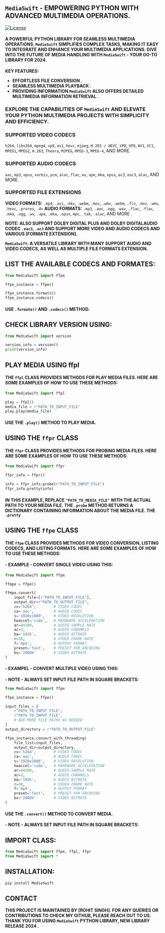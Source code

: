 ## `MediaSwift` - EMPOWERING PYTHON WITH ADVANCED MULTIMEDIA OPERATIONS.

[![License](https://img.shields.io/badge/LICENSE-GPLv3-blue.svg)](https://github.com/yourusername/MediaSwift/blob/main/LICENSE)

#### A POWERFUL PYTHON LIBRARY FOR SEAMLESS MULTIMEDIA OPERATIONS. `MediaSwift` SIMPLIFIES COMPLEX TASKS, MAKING IT EASY TO INTEGRATE AND ENHANCE YOUR MULTIMEDIA APPLICATIONS. DIVE INTO THE FUTURE OF MEDIA HANDLING WITH `MediaSwift` - YOUR GO-TO LIBRARY FOR 2024.

**KEY FEATURES:**
- **EFFORTLESS FILE CONVERSION .**
- **SEAMLESS MULTIMEDIA PLAYBACK .**
- **PROVIDING INFORMATION `MediaSwift` ALSO OFFERS DETAILED MULTIMEDIA INFORMATION RETRIEVAL .**


### EXPLORE THE CAPABILITIES OF `MediaSwift` AND ELEVATE YOUR PYTHON MULTIMEDIA PROJECTS WITH SIMPLICITY AND EFFICIENCY.


### SUPPORTED VIDEO CODECS
`h264`, `libx264`, `mpeg4`, `vp9`, `av1`, `hevc`, `mjpeg`, `H.265 / HEVC`, `VP8`, `VP9`, `AV1`, `VC1`, `MPEG1`, `MPEG2`, `H.263`, `Theora`, `MJPEG`, `MPEG-3`, `MPEG-4`, AND MORE.

### SUPPORTED AUDIO CODECS
`aac`, `mp3`, `opus`, `vorbis`, `pcm`, `alac`, `flac`, `wv`, `ape`, `mka`, `opus`, `ac3`, `eac3`, `alac`, AND MORE.

### SUPPORTED FILE EXTENSIONS
**VIDEO FORMATS:** `.mp4`, `.avi`, `.mkv`, `.webm`, `.mov`, `.wmv`, `.webm`, `.flv`, `.mov`, `.wmv`, `.hevc`, `.prores`, `.dv`
**AUDIO FORMATS:** `.mp3`, `.aac`, `.ogg`, `.wav`, `.flac`, `.flac`, `.m4a`, `.ogg`, `.wv`, `.ape`, `.mka`, `.opus`, `mpc`, `.tak`, `.alac`, AND MORE .


**NOTE: ALSO SUPPORT DOLBY DIGITAL PLUS AND DOLBY DIGITALAUDIO CODEC `.eac3`, `.ac3`
AND SUPPORT MORE VIDEO AND AUDIO CODECS AND VARIOUS [FORMATE EXTENSION].**

**`MediaSwift`: A VERSATILE LIBRARY WITH MANY SUPPORT AUDIO AND VIDEO CODECS, AS WELL AS MULTIPLE FILE FORMATS EXTENSION.**


## LIST THE AVAILABLE CODECS AND FORMATES:
```python
from MediaSwift import ffpe

ffpe_instance = ffpe()

ffpe_instance.formats()
ffpe_instance.codecs()
```

#### USE `.formate()` AND `.codecs()` METHOD.

## CHECK LIBRARY VERSION USING:

```python
from MediaSwift import version

version_info = version()
print(version_info)
```

## PLAY MEDIA USING ffpl
#### THE `ffpl` CLASS PROVIDES METHODS FOR PLAY MEDIA FILES. HERE ARE SOME EXAMPLES OF HOW TO USE THESE METHODS:

```python
from MediaSwift import ffpl

play = ffpl()
media_file = r"PATH_TO_INPUT_FILE"
play.play(media_file)
```

#### USE THE `.play()` METHOD TO PLAY MEDIA.

## USING THE `ffpr` CLASS

#### THE `ffpr` CLASS PROVIDES METHODS FOR PROBING MEDIA FILES. HERE ARE SOME EXAMPLES OF HOW TO USE THESE METHODS:

```python
from MediaSwift import ffpr

ffpr_info = ffpr()

info = ffpr_info.probe(r"PATH_TO_INPUT_FILE")
ffpr_info.pretty(info)
```

#### IN THIS EXAMPLE, REPLACE `"PATH_TO_MEDIA_FILE"` WITH THE ACTUAL PATH TO YOUR MEDIA FILE. THE `.probe` METHOD RETURNS A DICTIONARY CONTAINING INFORMATION ABOUT THE MEDIA FILE. THE `.pretty`

## USING THE `ffpe` CLASS

#### THE `ffpe` CLASS PROVIDES METHODS FOR VIDEO CONVERSION, LISTING CODECS, AND LISTING FORMATS. HERE ARE SOME EXAMPLES OF HOW TO USE THESE METHODS:

#### - EXAMPLE - CONVERT SINGLE VIDEO USING THIS: 
```python
from MediaSwift import ffpe

ffmpe = ffpe()

ffmpe.convert(
    input_file=[r"PATH_TO_INPUT_FILE"],
    output_dir=r"PATH_TO_OUTPUT_FILE",
    cv='h264',        # VIDEO CODEC
    ca='aac',         # AUDIO CODEC
    s='1920x1080',    # VIDEO RESOLUTION
    hwaccel='cuda',   # HARDWARE ACCELERATION
    ar=44100,         # AUDIO SAMPLE RATE
    ac=2,             # AUDIO CHANNELS
    ba='192k',        # AUDIO BITRATE
    r=30,             # VIDEO FRAME RATE
    f='mp4',          # OUTPUT FORMAT
    preset='fast',    # PRESET FOR ENCODING
    bv='2000k'        # VIDEO BITRATE 
)
```
#### - EXAMPEL - CONVERT MULTIPLE VIDEO USING THIS: 
**- NOTE - ALWAYS SET INPUT FILE PATH IN SQUARE BRACKETS:**
```python
from MediaSwift import ffpe

ffpe_instance = ffpe()

input_files = [
    r"PATH_TO_INPUT_FILE",
    r"PATH_TO_INPUT_FILE",
    # ADD MORE FILE PATHS AS NEEDED
]
output_directory = r"PATH_TO_OUTPUT_FILE"

ffpe_instance.convert_with_threading(
    file_list=input_files,
    output_dir=output_directory,
    cv='h264',        # VIDEO CODEC
    ca='aac',         # AUDIO CODEC
    s='1920x1080',    # VIDEO RESOLUTION
    hwaccel='cuda',   # HARDWARE ACCELERATION
    ar=44100,         # AUDIO SAMPLE RATE
    ac=2,             # AUDIO CHANNELS
    ba='192k',        # AUDIO BITRATE
    r=30,             # VIDEO FRAME RATE
    f='mp4',          # OUTPUT FORMAT
    preset='fast',    # PRESET FOR ENCODING
    bv='2000k'        # VIDEO BITRATE
)
```
#### USE THE `.convert()` METHOD TO CONVERT MEDIA.
**- NOTE - ALWAYS SET INPUT FILE PATH IN SQUARE BRACKETS:**


## IMPORT CLASS:
```python
from MediaSwift import ffpe, ffpl, ffpr
from MediaSwift import *
```

## INSTALLATION:

```bash
pip install MediaSwift
```
##  CONTACT

**THIS PROJECT IS MAINTAINED BY [ROHIT SINGH]. FOR ANY QUERIES OR CONTRIBUTIONS TO CHECK MY GITHUB, PLEASE REACH OUT TO US. THANK YOU FOR USING `MediaSwift` PYTHON LIBRARY, NEW LIBRARY RELEASE 2024 .**


